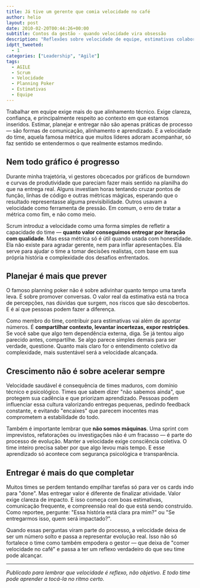 ```yaml
---
title: Já tive um gerente que comia velocidade no café
author: helio
layout: post
date: 2010-02-20T00:44:26+00:00
subtitle: Contos da gestão - quando velocidade vira obsessão
description: "Reflexões sobre velocidade de equipe, estimativas colaborativas e a importância de focar na entrega de valor real ao invés de apenas métricas."
idptt_tweeted:
  - 1
categories: ["Leadership", "Agile"]
tags:
  - AGILE
  - Scrum
  - Velocidade
  - Planning Poker
  - Estimativas
  - Equipe
---
```


Trabalhar em equipe exige mais do que alinhamento técnico. Exige clareza, confiança, e principalmente respeito ao contexto em que estamos inseridos. Estimar, planejar e entregar não são apenas práticas de processo — são formas de comunicação, alinhamento e aprendizado. E a velocidade do time, aquela famosa métrica que muitos líderes adoram acompanhar, só faz sentido se entendermos o que realmente estamos medindo.

## Nem todo gráfico é progresso

Durante minha trajetória, vi gestores obcecados por gráficos de burndown e curvas de produtividade que pareciam fazer mais sentido na planilha do que na entrega real. Alguns investiam horas tentando cruzar pontos de função, linhas de código e outras métricas mágicas, esperando que o resultado representasse alguma previsibilidade. Outros usavam a velocidade como ferramenta de pressão. Em comum, o erro de tratar a métrica como fim, e não como meio.

Scrum introduz a velocidade como uma forma simples de refletir a capacidade do time — **quanto valor conseguimos entregar por iteração com qualidade**. Mas essa métrica só é útil quando usada com honestidade. Ela não existe para agradar gerente, nem para inflar apresentações. Ela serve para ajudar o time a tomar decisões realistas, com base em sua própria história e complexidade dos desafios enfrentados.

## Planejar é mais que prever

O famoso planning poker não é sobre adivinhar quanto tempo uma tarefa leva. É sobre promover conversas. O valor real da estimativa está na troca de percepções, nas dúvidas que surgem, nos riscos que são descobertos. E é aí que pessoas podem fazer a diferença.

Como membro do time, contribuir para estimativas vai além de apontar números. É **compartilhar contexto, levantar incertezas, expor restrições**. Se você sabe que algo tem dependência externa, diga. Se já tentou algo parecido antes, compartilhe. Se algo parece simples demais para ser verdade, questione. Quanto mais claro for o entendimento coletivo da complexidade, mais sustentável será a velocidade alcançada.

## Crescimento não é sobre acelerar sempre

Velocidade saudável é consequência de times maduros, com domínio técnico e psicológico. Times que sabem dizer "não sabemos ainda", que protegem sua cadência e que priorizam aprendizado. Pessoas podem influenciar essa cultura valorizando entregas pequenas, pedindo feedback constante, e evitando "encaixes" que parecem inocentes mas comprometem a estabilidade do todo.

Também é importante lembrar que **não somos máquinas**. Uma sprint com imprevistos, refatorações ou investigações não é um fracasso — é parte do processo de evolução. Manter a velocidade exige consciência coletiva. O time inteiro precisa saber por que algo levou mais tempo. E esse aprendizado só acontece com segurança psicológica e transparência.

## Entregar é mais do que completar

Muitos times se perdem tentando empilhar tarefas só para ver os cards indo para "done". Mas entregar valor é diferente de finalizar atividade. Valor exige clareza de impacto. E isso começa com boas estimativas, comunicação frequente, e compreensão real do que está sendo construído. Como reportee, pergunte: "Essa história está clara pra mim?" ou "Se entregarmos isso, quem será impactado?".

Quando essas perguntas viram parte do processo, a velocidade deixa de ser um número solto e passa a representar evolução real. Isso não só fortalece o time como também empodera o gestor — que deixa de "comer velocidade no café" e passa a ter um reflexo verdadeiro do que seu time pode alcançar.

---

_Publicado para lembrar que velocidade é reflexo, não objetivo. E todo time pode aprender a tocá-la no ritmo certo._
